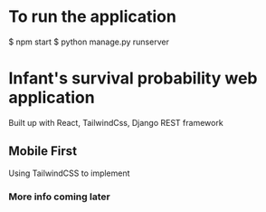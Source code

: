 # To run the application
$ npm start
$ python manage.py runserver

# Infant's survival probability web application

Built up with React, TailwindCss, Django REST framework

## Mobile First
Using TailwindCSS to implement

### More info coming later
